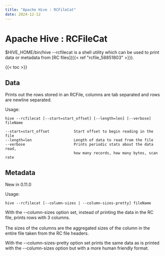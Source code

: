 ```yaml
---
title: "Apache Hive : RCFileCat"
date: 2024-12-12
---
```


# Apache Hive : RCFileCat

$HIVE_HOME/bin/hive --rcfilecat is a shell utility which can be used to print data or metadata from [RC files]({{< ref "rcfile_58851803" >}}).

{{< toc >}}

## Data

Prints out the rows stored in an RCFile, columns are tab separated and rows are newline separated.

Usage:

```
hive --rcfilecat [--start=start_offset] [--length=len] [--verbose] fileName

--start=start_offset           Start offset to begin reading in the file
--length=len                   Length of data to read from the file
--verbose                      Prints periodic stats about the data read,
                               how many records, how many bytes, scan rate

```

## Metadata

New in 0.11.0

Usage:

```
hive --rcfilecat [--column-sizes | --column-sizes-pretty] fileName

```

With the --column-sizes option set, instead of printing the data in the RC file, prints rows with 3 columns.  
 <column number> <uncompressed size> <compressed size>  
 The sizes of the columns are the aggregated sizes of the column in the entire file taken from the RC file headers.

With the --column-sizes-pretty option set prints the same data as is printed with the --column-sizes option but with a more human friendly format.

 

 

